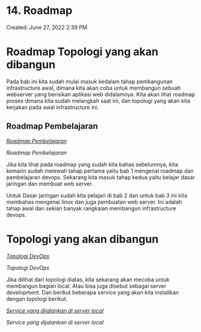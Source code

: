 # 14. Roadmap

Created: June 27, 2022 2:39 PM

# **Roadmap Topologi yang akan dibangun**

Pada bab ini kita sudah mulai masuk kedalam tahap pembangunan infrastructure awal, dimana kita akan coba untuk membangun sebuah webserver yang berisikan aplikasi web didalamnya. Kita akan lihat roadmap proses dimana kita sudah melangkah saat ini, dan topologi yang akan kita kerjakan pada awal infrastructure ini.

## **Roadmap Pembelajaran**

[*Roadmap Pembelajaran*](https://lh4.googleusercontent.com/oQ0-h8Tswcu1ZZl7-8cK1jXW7sgjapnwPZDolaV2KF6Nd1LGnNwzsND2wouQyMNMMxg3vTUgpnxT3VjjJnjjvNL9YVObBfmyjChpEcUYWhDkm4rqQxhTG_A33ilFDKNFUz3gVdeYrW-eM8Vx_A)

*Roadmap Pembelajaran*

Jika kita lihat pada roadmap yang sudah kita bahas sebelumnya, kita kemarin sudah melewati tahap pertama yaitu bab 1 mengenal roadmap dan pembelajaran devops. Sekarang kita masuk tahap kedua yaitu belajar dasar jaringan dan membuat web server.

Untuk Dasar jaringan sudah kita pelajari di bab 2 dan untuk bab 3 ini kita membahas mengenai linux dan juga pembuatan web server. Ini adalah tahap awal dari sekian banyak rangkaian membangun infrastructure devops.

# **Topologi yang akan dibangun**

[*Topologi DevOps*](https://lh3.googleusercontent.com/IVW95idmxwcMgqcvcoF7V2jg4dNURLO6Un4J3ajAD0x3ykjAp14lSoirfjZ1Sfq32lFcD8WMlIuPD_9pPWnO3fZU7mGDldhb2OsoxrVyhL00IBW-tim093n91nQhnIf-SAxYlLjBDbjZ10wsWw)

*Topologi DevOps*

Jika dilihat dari topologi diatas, kita sekarang akan mecoba untuk membangun bagian local. Atau bisa juga disebut sebagai server development. Dan berikut beberapa service yang akan kita installkan dengan topologi berikut.

[*Service yang dijalankan di server local*](https://lh4.googleusercontent.com/Rvf86AIvCTn0De-bxAqO8k1hy4M6QdRrCPKhpmjRnFvHTQUr3LD6myRAQuVSeiKI_SJdkqsptDQqUwnSnnh7sfQ2jtoVNJmJep_HaTbvGLti4VF2rq4p9kgRHe8J6cvEOX0Cl_nRS4oyiKr1yA)

*Service yang dijalankan di server local*